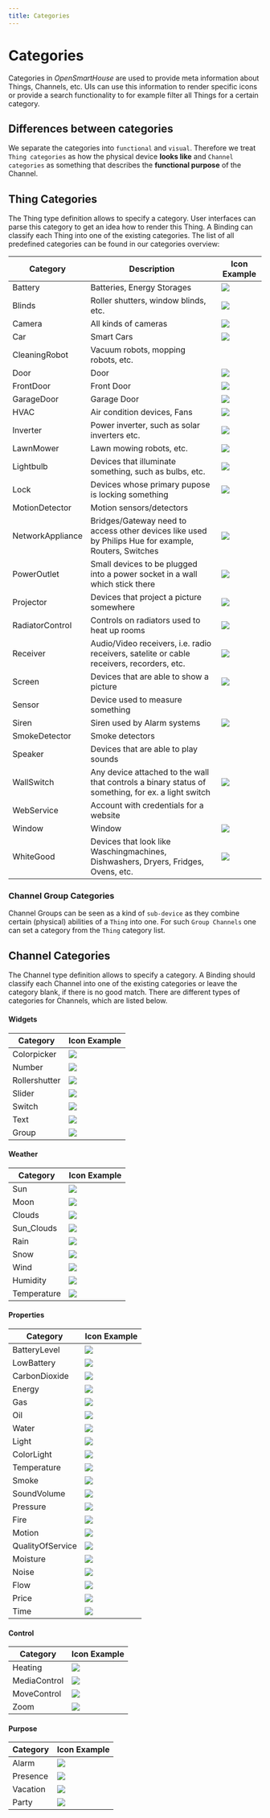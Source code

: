 ```yaml
---
title: Categories
---
```


# Categories

Categories in _OpenSmartHouse_ are used to provide meta information about Things, Channels, etc. UIs can use this information to render specific icons or provide a search functionality to for example filter all Things for a certain category.

## Differences between categories

We separate the categories into `functional` and `visual`.
Therefore we treat `Thing categories` as how the physical device **looks like** and `Channel categories` as something that describes the **functional purpose** of the Channel.

## Thing Categories

The Thing type definition allows to specify a category.
User interfaces can parse this category to get an idea how to render this Thing.
A Binding can classify each Thing into one of the existing categories.
The list of all predefined categories can be found in our categories overview:

| Category         | Description                                                                                          | Icon Example    |
|------------------|------------------------------------------------------------------------------------------------------|-----------------|
| Battery          | Batteries, Energy Storages                                                                           | ![](iconsets/classic/battery.png)     |
| Blinds           | Roller shutters, window blinds, etc.                                                                 | ![](iconsets/classic/blinds.png)      |
| Camera           | All kinds of cameras                                                                                 | ![](iconsets/classic/camera.png)      |
| Car              | Smart Cars                                                                                           | ![](iconsets/classic/garage_detached_selected.png)  |
| CleaningRobot    | Vacuum robots, mopping robots, etc.                                                                  |                 |
| Door             | Door                                                                                                 | ![](iconsets/classic/door.png)        |
| FrontDoor        | Front Door                                                                                           | ![](iconsets/classic/frontdoor.png)   |
| GarageDoor       | Garage Door                                                                                          | ![](iconsets/classic/garagedoor.png)  |
| HVAC             | Air condition devices, Fans                                                                          | ![](iconsets/classic/fan_ceiling.png) |
| Inverter         | Power inverter, such as solar inverters etc.                                                         | ![](iconsets/classic/solarplant.png)  |
| LawnMower        | Lawn mowing robots, etc.                                                                             | ![](iconsets/classic/lawnmower.png)   |
| Lightbulb        | Devices that illuminate something, such as bulbs, etc.                                               | ![](iconsets/classic/lightbulb.png)   |
| Lock             | Devices whose primary pupose is locking something                                                    | ![](iconsets/classic/lock.png)        |
| MotionDetector   | Motion sensors/detectors                                                                             |                 |
| NetworkAppliance | Bridges/Gateway need to access other devices like used by Philips Hue for example, Routers, Switches | ![](iconsets/classic/network.png)     |
  PowerOutlet      | Small devices to be plugged into a power socket in a wall which stick there                          | ![](iconsets/classic/poweroutlet.png) |
| Projector        | Devices that project a picture somewhere                                                             | ![](iconsets/classic/projector.png)   |
| RadiatorControl  | Controls on radiators used to heat up rooms                                                          | ![](iconsets/classic/radiator.png)    |
| Receiver         | Audio/Video receivers, i.e. radio receivers, satelite or cable receivers, recorders, etc.            | ![](iconsets/classic/receiver.png)    |
| Screen           | Devices that are able to show a picture                                                              | ![](iconsets/classic/screen.png)     |
| Sensor           | Device used to measure something                                                                     |                 |
| Siren            | Siren used by Alarm systems                                                                          | ![](iconsets/classic/siren.png)       |
| SmokeDetector    | Smoke detectors                                                                                      |                 |
| Speaker          | Devices that are able to play sounds                                                                 |                 |
| WallSwitch       | Any device attached to the wall that controls a binary status of something, for ex. a light switch   | ![](iconsets/classic/wallswitch.png)  |
| WebService       | Account with credentials for a website                                                               |                 |
| Window           | Window                                                                                               | ![](iconsets/classic/window.png)      |
| WhiteGood        | Devices that look like Waschingmachines, Dishwashers, Dryers, Fridges, Ovens, etc.                   | ![](iconsets/classic/whitegood.png)   |

### Channel Group Categories

Channel Groups can be seen as a kind of `sub-device` as they combine certain (physical) abilities of a `Thing` into one. For such `Group Channels` one can set a category from the `Thing` category list.

## Channel Categories

The Channel type definition allows to specify a category.
A Binding should classify each Channel into one of the existing categories or leave the category blank, if there is no good match.
There are different types of categories for Channels, which are listed below.

#### Widgets

| Category      | Icon Example                             |
|---------------|------------------------------------------|
| Colorpicker   | ![](iconsets/classic/colorpicker.png)   |
| Number        | ![](iconsets/classic/number.png)        |
| Rollershutter | ![](iconsets/classic/rollershutter.png) |
| Slider        | ![](iconsets/classic/slider.png)        |
| Switch        | ![](iconsets/classic/switch.png)        |
| Text          | ![](iconsets/classic/text.png)          |
| Group         | ![](iconsets/classic/group.png)         |

#### Weather

| Category    | Icon Example                           |
|-------------|----------------------------------------|
| Sun         | ![](iconsets/classic/sun.png)         |
| Moon        | ![](iconsets/classic/moon.png)        |
| Clouds      | ![](iconsets/classic/clouds.png)      |
| Sun_Clouds  | ![](iconsets/classic/sun_clouds.png)  |
| Rain        | ![](iconsets/classic/rain.png)        |
| Snow        | ![](iconsets/classic/snow.png)        |
| Wind        | ![](iconsets/classic/wind.png)        |
| Humidity    | ![](iconsets/classic/humidity.png)    |
| Temperature | ![](iconsets/classic/temperature.png) |

#### Properties

| Category         | Icon Example                                |
|------------------|---------------------------------------------|
| BatteryLevel     | ![](iconsets/classic/batterylevel.png)     |
| LowBattery       | ![](iconsets/classic/lowbattery.png)       |
| CarbonDioxide    | ![](iconsets/classic/carbondioxide.png)    |
| Energy           | ![](iconsets/classic/energy.png)           |
| Gas              | ![](iconsets/classic/gas.png)              |
| Oil              | ![](iconsets/classic/oil.png)              |
| Water            | ![](iconsets/classic/water.png)            |
| Light            | ![](iconsets/classic/light.png)            |
| ColorLight       | ![](iconsets/classic/colorlight.png)       |
| Temperature      | ![](iconsets/classic/temperature.png)      |
| Smoke            | ![](iconsets/classic/smoke.png)            |
| SoundVolume      | ![](iconsets/classic/soundvolume.png)      |
| Pressure         | ![](iconsets/classic/pressure.png)         |
| Fire             | ![](iconsets/classic/fire.png)             |
| Motion           | ![](iconsets/classic/motion.png)           |
| QualityOfService | ![](iconsets/classic/qualityofservice.png) |
| Moisture         | ![](iconsets/classic/moisture.png)         |
| Noise            | ![](iconsets/classic/noise.png)            |
| Flow             | ![](iconsets/classic/flow.png)             |
| Price            | ![](iconsets/classic/price.png)            |
| Time             | ![](iconsets/classic/time.png)             |

#### Control

| Category     | Icon Example                            |
|--------------|-----------------------------------------|
| Heating      | ![](iconsets/classic/heating.png)      |
| MediaControl | ![](iconsets/classic/mediacontrol.png) |
| MoveControl  | ![](iconsets/classic/movecontrol.png)  |
| Zoom         | ![](iconsets/classic/zoom.png)         |

#### Purpose

| Category | Icon Example                        |
|----------|-------------------------------------|
| Alarm    | ![](iconsets/classic/alarm.png)    |
| Presence | ![](iconsets/classic/presence.png) |
| Vacation | ![](iconsets/classic/vacation.png) |
| Party    | ![](iconsets/classic/party.png)    |
